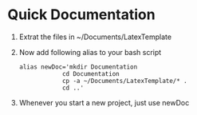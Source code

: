 # Quick Documentation
1. Extrat the files in ~/Documents/LatexTemplate
2. Now add following alias to your bash script
    ```
    alias newDoc='mkdir Documentation 
                cd Documentation 
                cp -a ~/Documents/LatexTemplate/* . 
                cd ..'
    ```

3. Whenever you start a new project, just use newDoc
